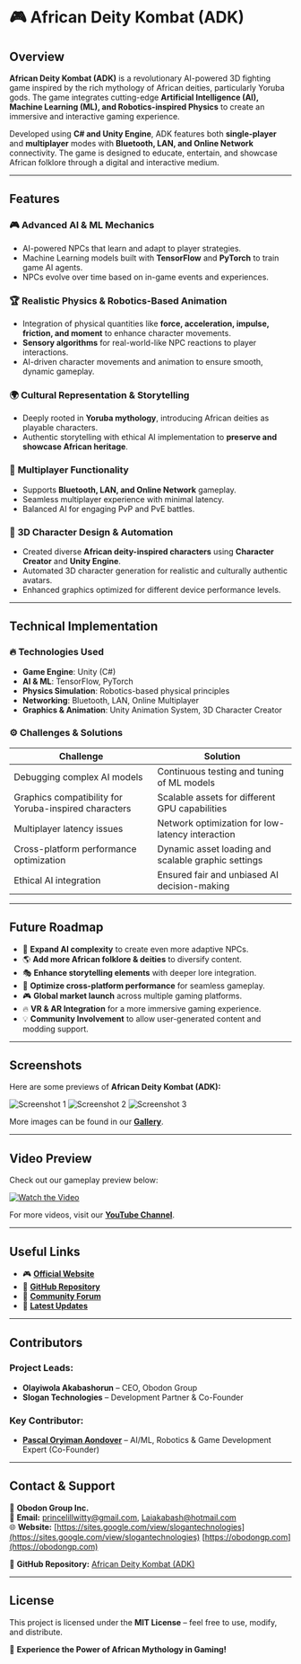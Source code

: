 # 🎮 African Deity Kombat (ADK)

## Overview
**African Deity Kombat (ADK)** is a revolutionary AI-powered 3D fighting game inspired by the rich mythology of African deities, particularly Yoruba gods. The game integrates cutting-edge **Artificial Intelligence (AI), Machine Learning (ML), and Robotics-inspired Physics** to create an immersive and interactive gaming experience.

Developed using **C# and Unity Engine**, ADK features both **single-player** and **multiplayer** modes with **Bluetooth, LAN, and Online Network** connectivity. The game is designed to educate, entertain, and showcase African folklore through a digital and interactive medium.

---
## Features

### 🎮 **Advanced AI & ML Mechanics**
- AI-powered NPCs that learn and adapt to player strategies.
- Machine Learning models built with **TensorFlow** and **PyTorch** to train game AI agents.
- NPCs evolve over time based on in-game events and experiences.

### 🏆 **Realistic Physics & Robotics-Based Animation**
- Integration of physical quantities like **force, acceleration, impulse, friction, and moment** to enhance character movements.
- **Sensory algorithms** for real-world-like NPC reactions to player interactions.
- AI-driven character movements and animation to ensure smooth, dynamic gameplay.

### 🌍 **Cultural Representation & Storytelling**
- Deeply rooted in **Yoruba mythology**, introducing African deities as playable characters.
- Authentic storytelling with ethical AI implementation to **preserve and showcase African heritage**.

### 👾 **Multiplayer Functionality**
- Supports **Bluetooth, LAN, and Online Network** gameplay.
- Seamless multiplayer experience with minimal latency.
- Balanced AI for engaging PvP and PvE battles.

### 🎨 **3D Character Design & Automation**
- Created diverse **African deity-inspired characters** using **Character Creator** and **Unity Engine**.
- Automated 3D character generation for realistic and culturally authentic avatars.
- Enhanced graphics optimized for different device performance levels.

---
## Technical Implementation

### 🔥 **Technologies Used**
- **Game Engine**: Unity (C#)
- **AI & ML**: TensorFlow, PyTorch
- **Physics Simulation**: Robotics-based physical principles
- **Networking**: Bluetooth, LAN, Online Multiplayer
- **Graphics & Animation**: Unity Animation System, 3D Character Creator

### ⚙ **Challenges & Solutions**
| Challenge | Solution |
|-----------|----------|
| Debugging complex AI models | Continuous testing and tuning of ML models |
| Graphics compatibility for Yoruba-inspired characters | Scalable assets for different GPU capabilities |
| Multiplayer latency issues | Network optimization for low-latency interaction |
| Cross-platform performance optimization | Dynamic asset loading and scalable graphic settings |
| Ethical AI integration | Ensured fair and unbiased AI decision-making |

---
## Future Roadmap
- 🚀 **Expand AI complexity** to create even more adaptive NPCs.
- 🌎 **Add more African folklore & deities** to diversify content.
- 🎭 **Enhance storytelling elements** with deeper lore integration.
- 📡 **Optimize cross-platform performance** for seamless gameplay.
- 🎮 **Global market launch** across multiple gaming platforms.
- 🔥 **VR & AR Integration** for a more immersive gaming experience.
- 💡 **Community Involvement** to allow user-generated content and modding support.

---
## Screenshots
Here are some previews of **African Deity Kombat (ADK):**

![Screenshot 1](link_to_screenshot1.png)
![Screenshot 2](link_to_screenshot2.png)
![Screenshot 3](link_to_screenshot3.png)

More images can be found in our **[Gallery](link_to_gallery_page)**.

---
## Video Preview
Check out our gameplay preview below:

[![Watch the Video](https://img.youtube.com/vi/YOUR_VIDEO_ID/0.jpg)](https://www.youtube.com/watch?v=YOUR_VIDEO_ID)

For more videos, visit our **[YouTube Channel](https://www.youtube.com/channel/YOUR_CHANNEL_ID)**.

---
## Useful Links
- 🎮 **[Official Website](https://obodongp.com)**
- 📂 **[GitHub Repository](https://github.com/AfricanDeityKombat)**
- 💬 **[Community Forum](link_to_community_forum)**
- 📰 **[Latest Updates](link_to_latest_updates)**

---
## Contributors
### **Project Leads:**
- **Olayiwola Akabashorun** – CEO, Obodon Group
- **Slogan Technologies** – Development Partner & Co-Founder

### **Key Contributor:**
- <a href="https://linkedin.com/in/kayung-developer">**Pascal Oryiman Aondover**</a> – AI/ML, Robotics & Game Development Expert (Co-Founder)

---
## Contact & Support
📍 **Obodon Group Inc.**  
📧 **Email:** princelillwitty@gmail.com, Laiakabash@hotmail.com  
🌐 **Website:** [https://sites.google.com/view/slogantechnologies](https://sites.google.com/view/slogantechnologies) [https://obodongp.com](https://obodongp.com)  

🔗 **GitHub Repository:** [African Deity Kombat (ADK)](https://github.com/ADK)

---
## License
This project is licensed under the **MIT License** – feel free to use, modify, and distribute.

🚀 **Experience the Power of African Mythology in Gaming!**
